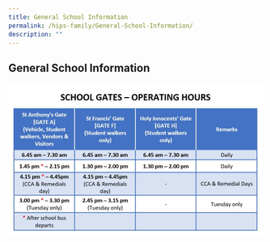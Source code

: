```yaml
---
title: General School Information
permalink: /hips-family/General-School-Information/
description: ""
---
```

## General School Information

![](/images/School%20gates.jpg)